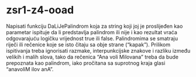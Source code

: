 # zsr1-z4-ooad
Napisati funkciju DaLiJePalindrom koja za string koji joj je proslijeđen kao parametar
ispituje da li predstavlja palindrom ili nije i kao rezultat vraća odgovarajuću logičku
vrijednost true ili false. Palindromima se smatraju riječi ili rečenice koje se isto čitaju
sa obje strane (“kapak”). Prilikom ispitivanja treba ignorisati razmake, interpunkcijske
znakove i razliku između velikih i malih slova, tako da rečenica “Ana voli Milovana”
treba da bude prepoznata kao palindrom, iako pročitana sa suprotnog kraja glasi
“anavoliM ilov anA”.
